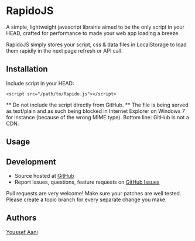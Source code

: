 # RapidoJS

A simple, lightweight javascript librairie aimed to be the only script in your HEAD, crafted for performance to made your web app loading a breeze.

RapidoJS simply stores your script, css & data files in LocalStorage to load them rapidly in the next page refresh or API call.

## Installation

Include script in your HEAD:

    <script src="/path/to/Rapido.js"></script>

** Do not include the script directly from GitHub. 
** The file is being served as text/plain and as such being blocked
in Internet Explorer on Windows 7 for instance (because of the wrong MIME type). Bottom line: GitHub is not a CDN.


## Usage


## Development

- Source hosted at [GitHub](https://github.com/youaani/RapidoJS)
- Report issues, questions, feature requests on [GitHub Issues](https://github.com/youaani/RapidoJS/issues)

Pull requests are very welcome! Make sure your patches are well tested. Please create a topic branch for every separate change you make.

## Authors
[Youssef Aani](https://github.com/youaani)    